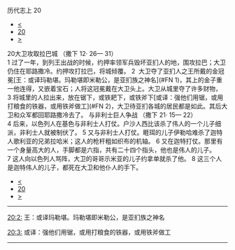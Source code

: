 ﻿





 历代志上 20




* [<](bible/1CH19.md)
* [20](bible/1CH.md)
* [>](bible/1CH21.md)



 
20大卫攻取拉巴城 （撒下
12·
26—
31）  
1 过了一年，到列王出战的时候，约押率领军兵毁坏亚扪人的地，围攻拉巴；大卫仍住在耶路撒冷。约押攻打拉巴，将城倾覆。 
2  大卫夺了亚扪人之王所戴的金冠冕[王：或译玛勒堪。玛勒堪即米勒公，是亚扪族之神名](#FN
1)，其上的金子重一他连得，又嵌着宝石；人将这冠冕戴在大卫头上。大卫从城里夺了许多财物， 
3 将城里的人拉出来，放在锯下，或铁耙下，或铁斧下[或译：强他们用锯，或用打粮食的铁器，或用铁斧做工](#FN
2)，大卫待亚扪各城的居民都是如此。其后大卫和众军都回耶路撒冷去了。 与非利士巨人争战 （撒下
21·
15—
22）  
4 后来，以色列人在基色与非利士人打仗。户沙人西比该杀了伟人的一个儿子细派，非利士人就被制伏了。 
5 又与非利士人打仗。睚珥的儿子伊勒哈难杀了迦特人歌利亚的兄弟拉哈米；这人的枪杆粗如织布的机轴。 
6 又在迦特打仗。那里有一个身量高大的人，手脚都是六指，共有二十四个指头，他也是伟人的儿子。 
7 这人向以色列人骂阵，大卫的哥哥示米亚的儿子约拿单就杀了他。 
8 这三个人是迦特伟人的儿子，都死在大卫和他仆人的手下。 
* [<](bible/1CH19.md)
* [20](bible/1CH.md)
* [>](bible/1CH21.md)





---


[20:2:](#V2)
王：或译玛勒堪。玛勒堪即米勒公，是亚扪族之神名


[20:3:](#V3)
或译：强他们用锯，或用打粮食的铁器，或用铁斧做工




---









